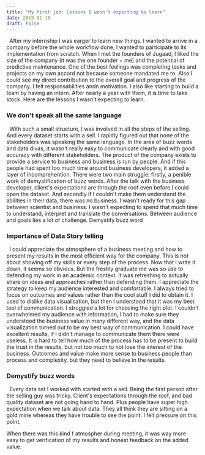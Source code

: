 ```yaml
---
title: "My first job: Lessons I wasn't expecting to learn"
date: 2019-01-10
draft: False
---
```


&nbsp; After my internship I was earger to learn new things. I wanted to arrive in a company before the whole workflow done, I wanted to participate to its implementation from scratch. When I met the founders of Jugaad, I liked the size of the company (it was the one founder + me) and the potential of predictive maintenance. One of the best feelings was completing tasks and projects on my own accord not because someone mandated me to. Also I could see my direct contribution to the overall goal and progress of the company. I felt responsabilities andn motivation. I also like starting to build a team by having an intern. After nearly a year with them, it is time to take stock. Here are the lessons I wasn't expecting to learn.


### We don't speak all the same language

&nbsp; With such a small structure, I was involved in all the steps of the selling. And every dataset starts with a sell. 
I rapidly figured out that none of the stakeholders was speaking the same language.  In the area of buzz words and data divas, it wasn't really easy to communicate clearly and with good accuracy with different stakeholders. The product of the company exists to provide a service to business and business is run by people. And if this people had spent too much time around business developers, it added a layer of incomprehention. There were two main struggle: firstly, a penible work of demystification of buzz words. After the talk with the business developer, client's expectations are through the roof even before I could open the dataset. 
And secondly if I couldn't make them understand the abilities in their data, there was no business. I wasn't ready for this gap between scientist and business. I wasn't expecting to spend that much time to understand, interpret and translate the conversations. 
Between audience and goals lies a lot of challenge.
Demystify buzz word


### Importance of Data Story telling

&nbsp; I could appreciate the atmosphere of a business meeting and how to present my results in the most efficient way for the company. This is not about showing off my skills or every step of the process. Now that I write it down, it seems so obvious. But the freshly graduate me was so use to defending my work in an academic context. It was refreshing to actually share on ideas and approaches rather than defending them. I appreciate the strategy to keep my audience interested and comfortable. I always tried to focus on outcomes and values rather than the cool stuff I did to obtain it.  I used to dislike data visualisation, but then I understood that it was my best tool of communication. I struggled a lot for choosing the right plot. I couldn't overwhelmed my audience with information, I had to make sure they understood the business value in many different way, and the data visualization turned out to be my best way of communication. I could have excellent results, if I didn't manage to communicate them there were useless. It is hard to tell how much of the process has to be present to build the trust in the results, but not too much to not lose the interest of the business. Outcomes and value make more sense to business people than process and complexity, but they need to believe in the results.


### Demystify buzz words

&nbsp; Every data set I worked with started with a sell. Being the first person after the selling guy was tricky. Client's expectations through the roof, and bad quality dataset are not going hand to hand. Plus people have super high expectation when we talk about data. They all think they are sitting on a gold mine whereas they have trouble to see the point. I felt pressure on this point.






When there was this kind f atmospher during meeting, it was way more easy to get verification of my results and honest feedback on the added value.


[//]: # (### Break down all kind of problem)

[//]: # (Exploring a dataset and finding the value out of it does require more than excellent statical skills. For instance I worked on a project with data from Waste Water Treatment Plant. The domain expert didn't know what he wanted out of his data. I knew nothing about Waste Water Treatment Plant. I had to wear a biochimist hat for a couple of weeks to understand the business value out of the data. Translation a dataset to a business value made this job so diverse. I love to investigate about it.ability to break down a problem put chatbot video wwtp clustering)